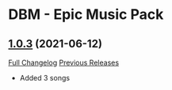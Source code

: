 # DBM - Epic Music Pack

## [1.0.3](https://github.com/ZelionGG/DBM-EpicMusicPack/tree/v1.0.3) (2021-06-12)

[Full Changelog](https://github.com/ZelionGG/DBM-EpicMusicPack/compare/v1.0.2...v1.0.3) [Previous Releases](https://github.com/ZelionGG/DBM-EpicMusicPack/releases)

- Added 3 songs
